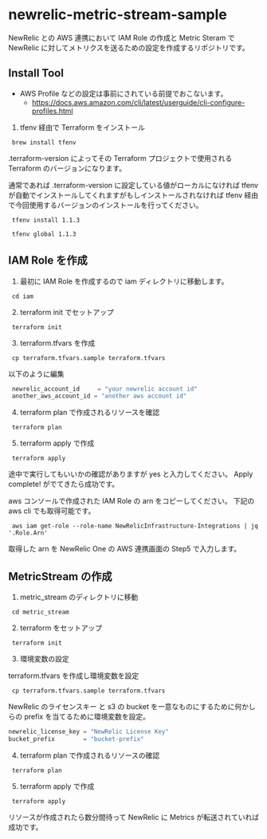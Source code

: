 # newrelic-metric-stream-sample

NewRelic との AWS 連携において IAM Role の作成と Metric Steram で NewRelic に対してメトリクスを送るための設定を作成するリポジトリです。

## Install Tool

- AWS Profile などの設定は事前にされている前提でおこないます。
  - https://docs.aws.amazon.com/cli/latest/userguide/cli-configure-profiles.html
  
1. tfenv 経由で Terraform をインストール

```shell
 brew install tfenv
```

.terraform-version によってその Terraform プロジェクトで使用される Terraform のバージョンになります。

通常であれば .terraform-version に設定している値がローカルになければ tfenv が自動でインストールしてくれますがもしインストールされなければ tfenv 経由で今回使用するバージョンのインストールを行ってください。

```shell
 tfenv install 1.1.3
 
 tfenv global 1.1.3
```

## IAM Role を作成

1. 最初に IAM Role を作成するので iam ディレクトリに移動します。

```shell
 cd iam
```

2. terraform init でセットアップ

```shell
 terraform init
```

3. terraform.tfvars を作成

```shell
 cp terraform.tfvars.sample terraform.tfvars
```

以下のように編集

```terraform
 newrelic_account_id     = "your newrelic account id"
 another_aws_account_id = "another aws account id"
```

4. terraform plan で作成されるリソースを確認

```shell
 terraform plan
```

5. terraform apply で作成

```shell
 terraform apply
```

途中で実行してもいいかの確認がありますが yes と入力してください。
Apply complete! がでてきたら成功です。

aws コンソールで作成された IAM Role の arn をコピーしてください。
下記の aws cli でも取得可能です。
```shell
 aws iam get-role --role-name NewRelicInfrastructure-Integrations | jq '.Role.Arn'
```

取得した arn を NewRelic One の AWS 連携画面の Step5 で入力します。

## MetricStream の作成

1. metric_stream のディレクトリに移動

```shell
 cd metric_stream
```

2. terraform をセットアップ

```shell
 terraform init
```

3. 環境変数の設定

terraform.tfvars を作成し環境変数を設定
```shell
 cp terraform.tfvars.sample terraform.tfvars
```

NewRelic のライセンスキー と s3 の bucket を一意なものにするために何かしらの prefix を当てるために環境変数を設定。

```terraform
newrelic_license_key = "NewRelic License Key"
bucket_prefix        = "bucket-prefix"
```


4. terraform plan で作成されるリソースの確認

```shell
 terraform plan
```

5. terraform apply で作成

```shell
 terraform apply
```

リソースが作成されたら数分間待って NewRelic に Metrics が転送されていれば成功です。
